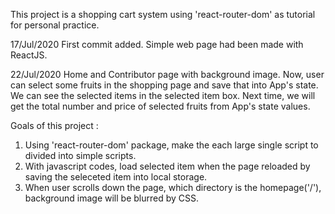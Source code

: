 This project is a shopping cart system using 'react-router-dom' as tutorial for personal practice.

17/Jul/2020
First commit added.
Simple web page had been made with ReactJS.

22/Jul/2020
Home and Contributor page with background image.
Now, user can select some fruits in the shopping page and save that into App's state. We can see the selected items in the selected item box.
Next time, we will get the total number and price of selected fruits from App's state values.

Goals of this project :
1) Using 'react-router-dom' package, make the each large single script to divided into simple scripts.
2) With javascript codes, load selected item when the page reloaded by saving the seleceted item into local storage.
3) When user scrolls down the page, which directory is the homepage('/'), background image will be blurred by CSS.